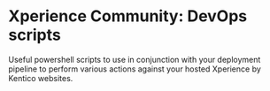 # Xperience Community: DevOps scripts
Useful powershell scripts to use in conjunction with your deployment pipeline to perform various actions against your hosted Xperience by Kentico websites.
